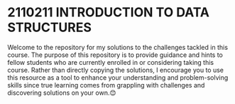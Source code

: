 # 2110211 INTRODUCTION TO DATA STRUCTURES

Welcome to the repository for my solutions to the challenges tackled in this course. The purpose of this repository is to provide guidance and hints to fellow students who are currently enrolled in or considering taking this course. Rather than directly copying the solutions, I encourage you to use this resource as a tool to enhance your understanding and problem-solving skills since true learning comes from grappling with challenges and discovering solutions on your own.😊
